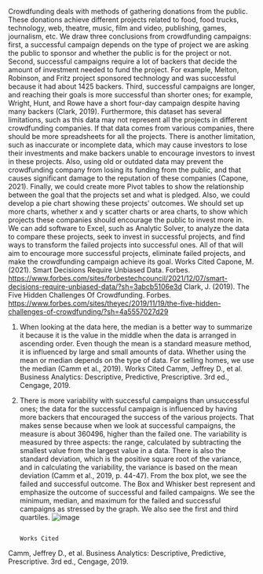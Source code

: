 
Crowdfunding deals with methods of gathering donations from the public. These donations achieve different projects related to food, food trucks, technology, web, theatre, music, film and video, publishing, games, journalism, etc. We draw three conclusions from crowdfunding campaigns: first, a successful campaign depends on the type of project we are asking the public to sponsor and whether the public is for the project or not. Second, successful campaigns require a lot of backers that decide the amount of investment needed to fund the project. For example, Melton, Robinson, and Fritz project sponsored technology and was successful because it had about 1425 backers. Third, successful campaigns are longer, and reaching their goals is more successful than shorter ones; for example, Wright, Hunt, and Rowe have a short four-day campaign despite having many backers (Clark, 2019).
Furthermore, this dataset has several limitations, such as this data may not represent all the projects in different crowdfunding companies. If that data comes from various companies, there should be more spreadsheets for all the projects. There is another limitation, such as inaccurate or incomplete data, which may cause investors to lose their investments and make backers unable to encourage investors to invest in these projects. Also, using old or outdated data may prevent the crowdfunding company from losing its funding from the public, and that causes significant damage to the reputation of these companies (Capone, 2021).
Finally, we could create more Pivot tables to show the relationship between the goal that the projects set and what is pledged. Also, we could develop a pie chart showing these projects' outcomes. We should set up more charts, whether x and y scatter charts or area charts, to show which projects these companies should encourage the public to invest more in. We can add software to Excel, such as Analytic Solver, to analyze the data to compare these projects, seek to invest in successful projects, and find ways to transform the failed projects into successful ones. All of that will aim to encourage more successful projects, eliminate failed projects, and make the crowdfunding campaign achieve its goal.
                                                                                                      Works Cited
Capone, M. (2021). Smart Decisions Require Unbiased Data. Forbes. https://www.forbes.com/sites/forbestechcouncil/2021/12/07/smart-decisions-require-unbiased-data/?sh=3abcb5106e3d
Clark, J. (2019). The Five Hidden Challenges Of Crowdfunding. Forbes. https://www.forbes.com/sites/theyec/2019/11/19/the-five-hidden-challenges-of-crowdfunding/?sh=4a5557027d29


1. When looking at the data here, the median is a better way to summarize it because it is the value in the middle when the data is arranged in ascending order. Even though the mean is a standard measure method, it is influenced by large and small amounts of data. Whether using the mean or median depends on the type of data. For selling homes, we use the median (Camm et al., 2019). 
                                                                                      Works Cited
Camm, Jeffrey D., et al. Business Analytics: Descriptive, Predictive, Prescriptive. 3rd ed., Cengage, 2019.

3. There is more variability with successful campaigns than unsuccessful ones; the data for the successful campaign is influenced by having more backers that encouraged the success of the various projects. That makes sense because when we look at successful campaigns, the measure is about 360496, higher than the failed one. The variability is measured by three aspects: the range, calculated by subtracting the smallest value from the largest value in a data. There is also the standard deviation, which is the positive square root of the variance, and in calculating the variability, the variance is based on the mean deviation  (Camm et al., 2019, p. 44-47).
From the box plot, we see the failed and successful outcome. The Box and Whisker best represent and emphasize the outcome of successful and failed campaigns. We see the minimum, median, and maximum for the failed and successful campaigns as stressed by the graph. We also see the first and third quartiles.
![image](https://github.com/manalbayoumi/First-Assignment/assets/139724159/925cfb85-168c-4be2-ae30-2973a7ac0fdb)

                                                                                      Works Cited
Camm, Jeffrey D., et al. Business Analytics: Descriptive, Predictive, Prescriptive. 3rd ed., Cengage, 2019. 
